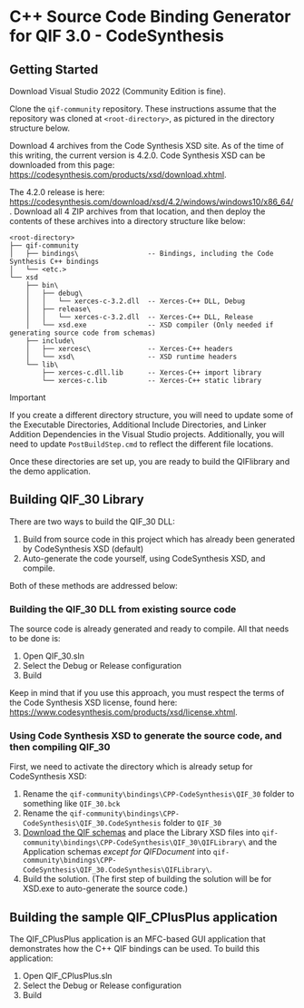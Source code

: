 # C++ Source Code Binding Generator for QIF 3.0 - CodeSynthesis

## Getting Started

Download Visual Studio 2022 (Community Edition is fine).

Clone the `qif-community` repository. These instructions assume that the repository was cloned at `<root-directory>`, as pictured in the directory structure below.  

Download 4 archives from the Code Synthesis XSD site. As of the time of this writing, the current version is 4.2.0. Code Synthesis XSD can be downloaded from this page: https://codesynthesis.com/products/xsd/download.xhtml. 

The 4.2.0 release is here: https://codesynthesis.com/download/xsd/4.2/windows/windows10/x86_64/. Download all 4 ZIP archives from that location, and then deploy the contents of these archives into a directory structure like below: 

```
<root-directory>
├── qif-community
│   ├── bindings\                 -- Bindings, including the Code Synthesis C++ bindings
│   └── <etc.>
└── xsd
    ├── bin\
    │   ├── debug\
    │   │   └── xerces-c-3.2.dll  -- Xerces-C++ DLL, Debug
    │   ├── release\
    │   │   └── xerces-c-3.2.dll  -- Xerces-C++ DLL, Release
    │   └── xsd.exe               -- XSD compiler (Only needed if generating source code from schemas)
    ├── include\
    │   ├── xercesc\              -- Xerces-C++ headers
    │   └── xsd\                  -- XSD runtime headers
    └── lib\
        ├── xerces-c.dll.lib      -- Xerces-C++ import library
        └── xerces-c.lib          -- Xerces-C++ static library
```

> [!IMPORTANT]  
> If you create a different directory structure, you will need to update some of the Executable Directories, Additional Include Directories, and Linker Addition Dependencies in the Visual Studio projects. Additionally, you will need to update `PostBuildStep.cmd` to reflect the different file locations. 

Once these directories are set up, you are ready to build the QIFlibrary and the demo application. 

## Building QIF_30 Library

There are two ways to build the QIF_30 DLL: 

1. Build from source code in this project which has already been generated by CodeSynthesis XSD (default)
2. Auto-generate the code yourself, using CodeSynthesis XSD, and compile. 

Both of these methods are addressed below: 

### Building the QIF_30 DLL from existing source code

The source code is already generated and ready to compile. All that needs to be done is: 

1. Open QIF_30.sln
2. Select the Debug or Release configuration
3. Build 

Keep in mind that if you use this approach, you must respect the terms of the Code Synthesis XSD license, found here: https://www.codesynthesis.com/products/xsd/license.xhtml. 

### Using Code Synthesis XSD to generate the source code, and then compiling QIF_30

First, we need to activate the directory which is already setup for CodeSynthesis XSD: 

1. Rename the `qif-community\bindings\CPP-CodeSynthesis\QIF_30` folder to something like `QIF_30.bck`
2. Rename the `qif-community\bindings\CPP-CodeSynthesis\QIF_30.CodeSynthesis` folder to `QIF_30`
3. [Download the QIF schemas](https://qifstandards.org/download/) and place the Library XSD files into `qif-community\bindings\CPP-CodeSynthesis\QIF_30\QIFLibrary\` and the Application schemas *except for QIFDocument* into `qif-community\bindings\CPP-CodeSynthesis\QIF_30.CodeSynthesis\QIFLibrary\`. 
4. Build the solution. (The first step of building the solution will be for XSD.exe to auto-generate the source code.)

## Building the sample QIF_CPlusPlus application

The QIF_CPlusPlus application is an MFC-based GUI application that demonstrates how the C++ QIF bindings can be used. To build this application:

1. Open QIF_CPlusPlus.sln
2. Select the Debug or Release configuration
3. Build 

